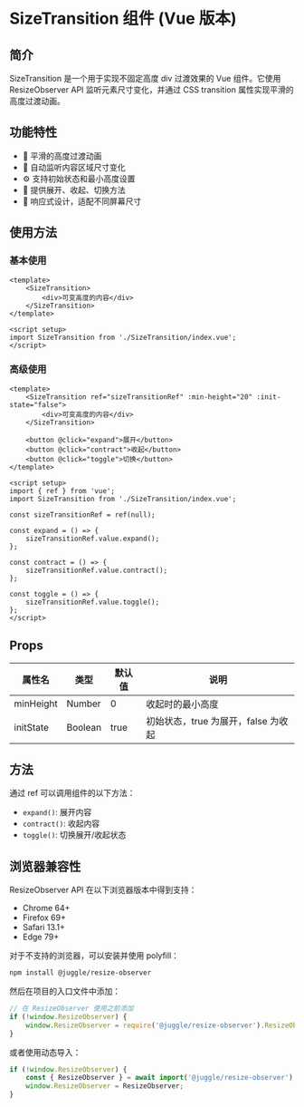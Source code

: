 # SizeTransition 组件 (Vue 版本)

## 简介

SizeTransition 是一个用于实现不固定高度 div 过渡效果的 Vue 组件。它使用 ResizeObserver API 监听元素尺寸变化，并通过 CSS transition 属性实现平滑的高度过渡动画。

## 功能特性

- 🌟 平滑的高度过渡动画
- 📏 自动监听内容区域尺寸变化
- ⚙️ 支持初始状态和最小高度设置
- 🎯 提供展开、收起、切换方法
- 📱 响应式设计，适配不同屏幕尺寸

## 使用方法

### 基本使用

```vue
<template>
	<SizeTransition>
		<div>可变高度的内容</div>
	</SizeTransition>
</template>

<script setup>
import SizeTransition from './SizeTransition/index.vue';
</script>
```

### 高级使用

```vue
<template>
	<SizeTransition ref="sizeTransitionRef" :min-height="20" :init-state="false">
		<div>可变高度的内容</div>
	</SizeTransition>

	<button @click="expand">展开</button>
	<button @click="contract">收起</button>
	<button @click="toggle">切换</button>
</template>

<script setup>
import { ref } from 'vue';
import SizeTransition from './SizeTransition/index.vue';

const sizeTransitionRef = ref(null);

const expand = () => {
	sizeTransitionRef.value.expand();
};

const contract = () => {
	sizeTransitionRef.value.contract();
};

const toggle = () => {
	sizeTransitionRef.value.toggle();
};
</script>
```

## Props

| 属性名    | 类型    | 默认值 | 说明                                |
| --------- | ------- | ------ | ----------------------------------- |
| minHeight | Number  | 0      | 收起时的最小高度                    |
| initState | Boolean | true   | 初始状态，true 为展开，false 为收起 |

## 方法

通过 ref 可以调用组件的以下方法：

- `expand()`: 展开内容
- `contract()`: 收起内容
- `toggle()`: 切换展开/收起状态

## 浏览器兼容性

ResizeObserver API 在以下浏览器版本中得到支持：

- Chrome 64+
- Firefox 69+
- Safari 13.1+
- Edge 79+

对于不支持的浏览器，可以安装并使用 polyfill：

```bash
npm install @juggle/resize-observer
```

然后在项目的入口文件中添加：

```javascript
// 在 ResizeObserver 使用之前添加
if (!window.ResizeObserver) {
	window.ResizeObserver = require('@juggle/resize-observer').ResizeObserver;
}
```

或者使用动态导入：

```javascript
if (!window.ResizeObserver) {
	const { ResizeObserver } = await import('@juggle/resize-observer');
	window.ResizeObserver = ResizeObserver;
}
```
